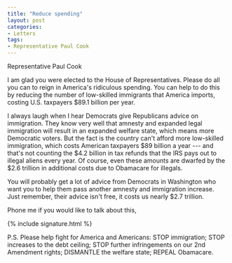 ```yaml
---
title: "Reduce spending"
layout: post
categories:
- Letters
tags:
- Representative Paul Cook
---
```


Representative Paul Cook

I am glad you were elected to the House of Representatives. Please do all you can to reign in America's ridiculous spending. You can help to do this by reducing the number of low-skilled immigrants that America imports, costing U.S. taxpayers $89.1 billion per year.

I always laugh when I hear Democrats give Republicans advice on immigration. They know very well that amnesty and expanded legal immigration will result in an expanded welfare state, which means more Democratic voters. But the fact is the country can't afford more low-skilled immigration, which costs American taxpayers $89 billion a year --- and that's not counting the $4.2 billion in tax refunds that the IRS pays out to illegal aliens every year. Of course, even these amounts are dwarfed by the $2.6 trillion in additional costs due to Obamacare for illegals.

You will probably get a lot of advice from Democrats in Washington who want you to help them pass another amnesty and immigration increase. Just remember, their advice isn't free, it costs us nearly $2.7 trillion.

Phone me if you would like to talk about this,

{% include signature.html %}

P.S. Please help fight for America and Americans: STOP immigration; STOP increases to the debt ceiling; STOP further infringements on our 2nd Amendment rights; DISMANTLE the welfare state; REPEAL Obamacare.